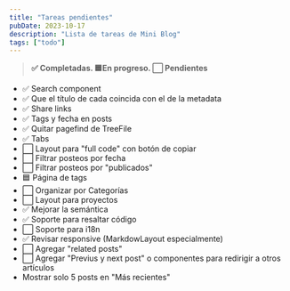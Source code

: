 ```yaml
---
title: "Tareas pendientes"
pubDate: 2023-10-17
description: "Lista de tareas de Mini Blog"
tags: ["todo"]
---
```


> **✅ Completadas. 🟦En progreso. ⬜ Pendientes**

- ✅ Search component
- ✅ Que el título de cada coincida con el de la metadata
- ✅ Share links
- ✅ Tags y fecha en posts
- ✅ Quitar pagefind de TreeFile
- ✅ Tabs
- ⬜ Layout para "full code" con botón de copiar
- ⬜ Filtrar posteos por fecha
- ⬜ Filtrar posteos por "publicados"
- 🟦 Página de tags
- ⬜ Organizar por Categorías
- ⬜ Layout para proyectos
- ✅ Mejorar la semántica
- ✅ Soporte para resaltar código
- ⬜ Soporte para i18n
- ✅ Revisar responsive (MarkdowLayout especialmente)
- ⬜ Agregar "related posts"
- ⬜ Agregar "Previus y next post" o componentes para redirigir a otros artículos
- Mostrar solo 5 posts en "Más recientes"

